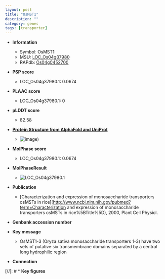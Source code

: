 ```yaml
---
layout: post
title: "OsMST1"
description: ""
category: genes
tags: [transporter]
---
```


* **Information**  
    + Symbol: OsMST1  
    + MSU: [LOC_Os04g37980](http://rice.plantbiology.msu.edu/cgi-bin/ORF_infopage.cgi?orf=LOC_Os04g37980)  
    + RAPdb: [Os04g0452700](http://rapdb.dna.affrc.go.jp/viewer/gbrowse_details/irgsp1?name=Os04g0452700)  

* **PSP score**  
    + LOC_Os04g37980.1: 0.0674 

* **PLAAC score**  
    + LOC_Os04g37980.1: 0 

* **pLDDT score**
    + 82.58

* **[Protein Structure from AlphaFold and UniProt](https://www.uniprot.org/uniprotkb/Q0JCR9/entry#structure)**
    + ![image](https://ricepsp.github.io/images/Q0/AF-Q0JCR9-F1.png))

* **MolPhase score**
    + LOC_Os04g37980.1: 0.0674

* **MolPhaseResult**
    + ![LOC_Os04g37980.1](https://ricepsp.github.io/pictures/LOC_Os04g/LOC_Os04g37980.1.png)

* **Publication**  
    + [Characterization and expression of monosaccharide transporters osMSTs in rice](http://www.ncbi.nlm.nih.gov/pubmed?term=Characterization and expression of monosaccharide transporters osMSTs in rice%5BTitle%5D), 2000, Plant Cell Physiol.

* **Genbank accession number**  

* **Key message**  
    + OsMST1-3 (Oryza sativa monosaccharide transporters 1-3) have two sets of putative six transmembrane domains separated by a central long hydrophilic region

* **Connection**  

[//]: # * **Key figures**  


